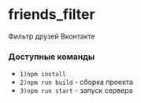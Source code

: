 # friends_filter
Фильтр друзей Вконтакте

### Доступные команды

* `1)npm install` 
* `2)npm run build` - сборка проекта
* `3)npm run start` - запуск сервера
